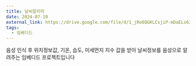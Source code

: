```yaml
---
title: 날씨알리미
date: 2024-07-10
external_link: https://drive.google.com/file/d/1_jRo6QGKLCsjiP-mDaELs63CV3LW19lM/view?usp=drive_link
tags:
  - 임베디드
---
```


음성 인식 후 위치정보값, 기온, 습도, 미세먼지 지수 값을 받아 날씨정보를 음성으로 알려주는 임베디드 프로젝트입니다

<!--more-->

